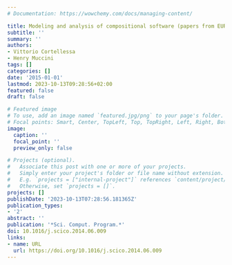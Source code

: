 ```yaml
---
# Documentation: https://wowchemy.com/docs/managing-content/

title: Modeling and analysis of compositional software (papers from EUROMICRO SEAA'12)
subtitle: ''
summary: ''
authors:
- Vittorio Cortellessa
- Henry Muccini
tags: []
categories: []
date: '2015-01-01'
lastmod: 2023-10-13T09:28:56+02:00
featured: false
draft: false

# Featured image
# To use, add an image named `featured.jpg/png` to your page's folder.
# Focal points: Smart, Center, TopLeft, Top, TopRight, Left, Right, BottomLeft, Bottom, BottomRight.
image:
  caption: ''
  focal_point: ''
  preview_only: false

# Projects (optional).
#   Associate this post with one or more of your projects.
#   Simply enter your project's folder or file name without extension.
#   E.g. `projects = ["internal-project"]` references `content/project/deep-learning/index.md`.
#   Otherwise, set `projects = []`.
projects: []
publishDate: '2023-10-13T07:28:56.181365Z'
publication_types:
- '2'
abstract: ''
publication: '*Sci. Comput. Program.*'
doi: 10.1016/j.scico.2014.06.009
links:
- name: URL
  url: https://doi.org/10.1016/j.scico.2014.06.009
---
```

